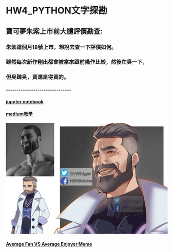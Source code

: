 # HW4_PYTHON文字探勘
## 寶可夢朱紫上市前大體評價勘查:
### 朱紫這個月18號上市，想說去查一下評價如何。
### 雖然每次新作剛出都會被拿來跟前幾作比較，然後在臭一下，
### 但臭歸臭，買還是得買的。
#### -------------------------------
#### [jupyter notebook](https://github.com/Robbish1106/PL/blob/main/hw4/HW4.ipynb)
#### [medium教學](https://medium.com/@robbishsabo/%E4%BD%BF%E7%94%A8%E6%96%87%E5%AD%97%E6%8E%A2%E5%8B%98%E7%9C%8B%E7%9C%8B%E5%8D%B3%E5%B0%87%E4%B8%8A%E5%B8%82%E7%9A%84%E5%AF%B6%E5%8F%AF%E5%A4%A2%E6%9C%B1%E7%B4%AB%E8%A9%95%E5%83%B9%E5%A6%82%E4%BD%95-d6f9ab0786ab)
![image](https://github.com/Robbish1106/PL/blob/main/hw4/a11q8E2_700b.jpg)
#### [Average Fan VS Average Enjoyer Meme](https://www.youtube.com/watch?v=ElI18Qk-lm8)
